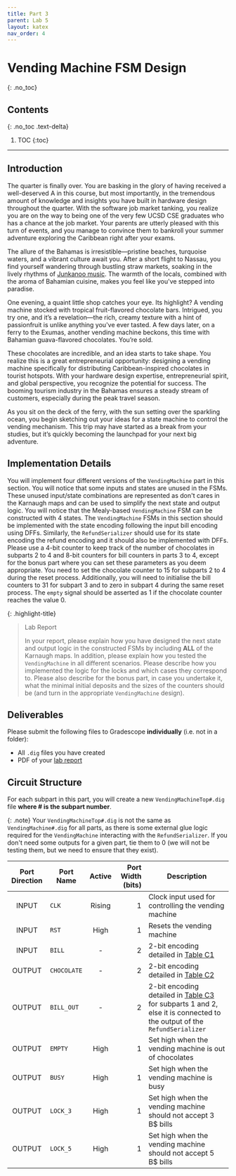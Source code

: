 ```yaml
---
title: Part 3
parent: Lab 5
layout: katex
nav_order: 4
---
```


# Vending Machine FSM Design
{: .no_toc}

## Contents
{: .no_toc .text-delta}

1. TOC
{:toc}

---
## Introduction

The quarter is finally over.
You are basking in the glory of having received a well-deserved A in this course, but most importantly, in the tremendous amount of knowledge and insights you have built in hardware design throughout the quarter.
With the software job market tanking, you realize you are on the way to being one of the very few UCSD CSE graduates who has a chance at the job market.
Your parents are utterly pleased with this turn of events, and you manage to convince them to bankroll your summer adventure exploring the Caribbean right after your exams.

The allure of the Bahamas is irresistible—pristine beaches, turquoise waters, and a vibrant culture await you.
After a short flight to Nassau, you find yourself wandering through bustling straw markets, soaking in the lively rhythms of [Junkanoo music](https://youtu.be/2iry2vI0-To?si=bEG-TfmB6SWEXcvh).
The warmth of the locals, combined with the aroma of Bahamian cuisine, makes you feel like you've stepped into paradise.

One evening, a quaint little shop catches your eye.
Its highlight? 
A vending machine stocked with tropical fruit-flavored chocolate bars.
Intrigued, you try one, and it’s a revelation—the rich, creamy texture with a hint of passionfruit is unlike anything you've ever tasted.
A few days later, on a ferry to the Exumas, another vending machine beckons, this time with Bahamian guava-flavored chocolates.
You’re sold.

These chocolates are incredible, and an idea starts to take shape.
You realize this is a great entrepreneurial opportunity: designing a vending machine specifically for distributing Caribbean-inspired chocolates in tourist hotspots.
With your hardware design expertise, entrepreneurial spirit, and global perspective, you recognize the potential for success.
The booming tourism industry in the Bahamas ensures a steady stream of customers, especially during the peak travel season.

As you sit on the deck of the ferry, with the sun setting over the sparkling ocean, you begin sketching out your ideas for a state machine to control the vending mechanism.
This trip may have started as a break from your studies, but it’s quickly becoming the launchpad for your next big adventure.

## Implementation Details

You will implement four different versions of the `VendingMachine` part in this section.
You will notice that some inputs and states are unused in the FSMs.
These unused input/state combinations are represented as don't cares in the Karnaugh maps and can be used to simplify the next state and output logic.
You will notice that the Mealy-based `VendingMachine` FSM can be constructed with 4 states.
The `VendingMachine` FSMs in this section should be implemented with the state encoding following the input bill encoding using DFFs.
Similarly, the `RefundSerializer` should use for its state encoding the refund encoding and it should also be implemented with DFFs.
Please use a 4-bit counter to keep track of the number of chocolates in subparts 2 to 4 and 8-bit counters for bill counters in parts 3 to 4, except for the bonus part where you can set these parameters as you deem appropriate.
You need to set the chocolate counter to 15 for subparts 2 to 4 during the reset process.
Additionally, you will need to initialise the bill counters to 31 for subpart 3 and to zero in subpart 4 during the same reset process.
The `empty` signal should be asserted as 1 if the chocolate counter reaches the value 0.

{: .highlight-title}
> Lab Report
>
> In your report, please explain how you have designed the next state and output logic in the constructed FSMs by including **ALL** of the Karnaugh maps.
> In addition, please explain how you tested the `VendingMachine` in all different scenarios.
> Please describe how you implemented the logic for the locks and which cases they correspond to.
> Please also describe for the bonus part, in case you undertake it, what the minimal initial deposits and the sizes of the counters should be (and turn in the appropriate `VendingMachine` design).

## Deliverables

Please submit the following files to Gradescope **individually** (i.e. not in a folder):

- All `.dig` files you have created 
- PDF of your [lab report](#lab-report)

## Circuit Structure

For each subpart in this part, you will create a new `VendingMachineTop#.dig` file **where # is the subpart number**.

{: .note}
Your `VendingMachineTop#.dig` is not the same as `VendingMachine#.dig` for all parts, as there is some external glue logic required for the `VendingMachine` interacting with the `RefundSerializer`.
If you don't need some outputs for a given part, tie them to 0 (we will not be testing them, but we need to ensure that they exist).

| Port Direction | Port Name       | Active | Port Width (bits) | Description                                                             |
|:--------------:|-----------------|:------:|------------------:|-------------------------------------------------------------------------|
|      INPUT     | `CLK`           | Rising |                 1 | Clock input used for controlling the vending machine                    |
|      INPUT     | `RST`           |  High  |                 1 | Resets the vending machine                                              |
|      INPUT     | `BILL`          |    -   |                 2 | 2-bit encoding detailed in [Table C1](https://cse140l.github.io/fa24-labs/docs/lab5/part3/basic_design#table-1) |
|     OUTPUT     | `CHOCOLATE`     |    -   |                 2 | 2-bit encoding detailed in [Table C2](https://cse140l.github.io/fa24-labs/docs/lab5/part3/basic_design#table-1)                                    |
|     OUTPUT     | `BILL_OUT`      |    -   |                 2 | 2-bit encoding detailed in [Table C3](https://cse140l.github.io/fa24-labs/docs/lab5/part3/basic_design#table-2) for subparts 1 and 2, else it is connected to the output of the `RefundSerializer` |
|     OUTPUT     | `EMPTY`         |  High  |                 1 | Set high when the vending machine is out of chocolates                  |
|     OUTPUT     | `BUSY`          |  High  |                 1 | Set high when the vending machine is busy                               |
|     OUTPUT     | `LOCK_3`        |  High  |                 1 | Set high when the vending machine should not accept 3 B$ bills          |
|     OUTPUT     | `LOCK_5`        |  High  |                 1 | Set high when the vending machine should not accept 5 B$ bills          |
